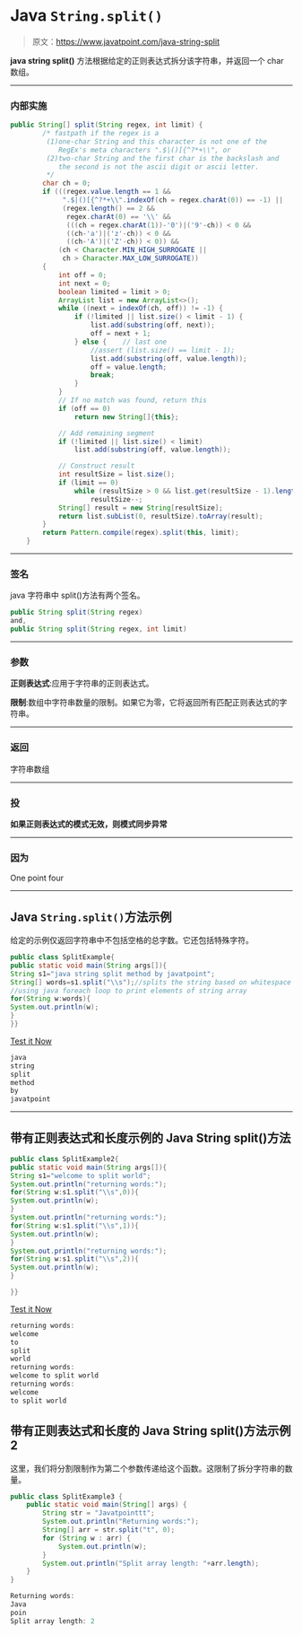 # Java `String.split()`

> 原文：<https://www.javatpoint.com/java-string-split>

**java string split()** 方法根据给定的正则表达式拆分该字符串，并返回一个 char 数组。

* * *

### 内部实施

```java
public String[] split(String regex, int limit) {
        /* fastpath if the regex is a
         (1)one-char String and this character is not one of the
            RegEx's meta characters ".$|()[{^?*+\\", or
         (2)two-char String and the first char is the backslash and
            the second is not the ascii digit or ascii letter.
         */
        char ch = 0;
        if (((regex.value.length == 1 &&
             ".$|()[{^?*+\\".indexOf(ch = regex.charAt(0)) == -1) ||
             (regex.length() == 2 &&
              regex.charAt(0) == '\\' &&
              (((ch = regex.charAt(1))-'0')|('9'-ch)) < 0 &&
              ((ch-'a')|('z'-ch)) < 0 &&
              ((ch-'A')|('Z'-ch)) < 0)) &&
            (ch < Character.MIN_HIGH_SURROGATE ||
             ch > Character.MAX_LOW_SURROGATE))
        {
            int off = 0;
            int next = 0;
            boolean limited = limit > 0;
            ArrayList list = new ArrayList<>();
            while ((next = indexOf(ch, off)) != -1) {
                if (!limited || list.size() < limit - 1) {
                    list.add(substring(off, next));
                    off = next + 1;
                } else {    // last one
                    //assert (list.size() == limit - 1);
                    list.add(substring(off, value.length));
                    off = value.length;
                    break;
                }
            }
            // If no match was found, return this
            if (off == 0)
                return new String[]{this};

            // Add remaining segment
            if (!limited || list.size() < limit)
                list.add(substring(off, value.length));

            // Construct result
            int resultSize = list.size();
            if (limit == 0)
                while (resultSize > 0 && list.get(resultSize - 1).length() == 0)
                    resultSize--;
            String[] result = new String[resultSize];
            return list.subList(0, resultSize).toArray(result);
        }
        return Pattern.compile(regex).split(this, limit);
    } 
```

* * *

### 签名

java 字符串中 split()方法有两个签名。

```java
public String split(String regex)
and,
public String split(String regex, int limit)

```

* * *

### 参数

**正则表达式**:应用于字符串的正则表达式。

**限制**:数组中字符串数量的限制。如果它为零，它将返回所有匹配正则表达式的字符串。

* * *

### 返回

字符串数组

* * *

### 投

**如果正则表达式的模式无效，则模式同步异常**

* * *

### 因为

One point four

* * *

## Java `String.split()`方法示例

给定的示例仅返回字符串中不包括空格的总字数。它还包括特殊字符。

```java
public class SplitExample{
public static void main(String args[]){
String s1="java string split method by javatpoint";
String[] words=s1.split("\\s");//splits the string based on whitespace
//using java foreach loop to print elements of string array
for(String w:words){
System.out.println(w);
}
}}

```

[Test it Now](https://www.javatpoint.com/opr/test.jsp?filename=SplitExample)

```java
java
string
split
method
by
javatpoint

```

* * *

## 带有正则表达式和长度示例的 Java String split()方法

```java
public class SplitExample2{
public static void main(String args[]){
String s1="welcome to split world";
System.out.println("returning words:");
for(String w:s1.split("\\s",0)){
System.out.println(w);
}
System.out.println("returning words:");
for(String w:s1.split("\\s",1)){
System.out.println(w);
}
System.out.println("returning words:");
for(String w:s1.split("\\s",2)){
System.out.println(w);
}

}}

```

[Test it Now](https://www.javatpoint.com/opr/test.jsp?filename=SplitExample2)

```java
returning words:
welcome 
to 
split 
world
returning words:
welcome to split world
returning words:
welcome 
to split world

```

## 带有正则表达式和长度的 Java String split()方法示例 2

这里，我们将分割限制作为第二个参数传递给这个函数。这限制了拆分字符串的数量。

```java
public class SplitExample3 {
	public static void main(String[] args) {
		String str = "Javatpointtt";
		System.out.println("Returning words:");
		String[] arr = str.split("t", 0);
		for (String w : arr) {
			System.out.println(w);
		}
		System.out.println("Split array length: "+arr.length);
	}
}

```

```java
Returning words:
Java
poin
Split array length: 2

```